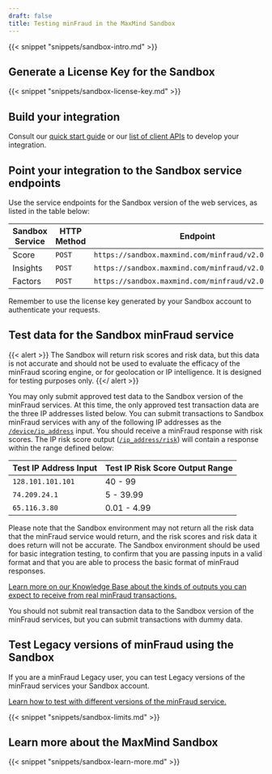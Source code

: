 ```yaml
---
draft: false
title: Testing minFraud in the MaxMind Sandbox
---
```


{{< snippet "snippets/sandbox-intro.md" >}}

## Generate a License Key for the Sandbox

{{< snippet "snippets/sandbox-license-key.md" >}}

## Build your integration

Consult our [quick start guide](/minfraud/evaluate-a-transaction) or our
[list of client APIs](/minfraud/evaluate-a-transaction#links-to-maxmind-client-apis)
to develop your integration.

## Point your integration to the Sandbox service endpoints

Use the service endpoints for the Sandbox version of the web services, as listed
in the table below:

| Sandbox Service | HTTP Method | Endpoint                                             |
| --------------- | ----------- | ---------------------------------------------------- |
| Score           | `POST`      | `https://sandbox.maxmind.com/minfraud/v2.0/score`    |
| Insights        | `POST`      | `https://sandbox.maxmind.com/minfraud/v2.0/insights` |
| Factors         | `POST`      | `https://sandbox.maxmind.com/minfraud/v2.0/factors`  |

Remember to use the license key generated by your Sandbox account to
authenticate your requests.

## Test data for the Sandbox minFraud service

{{< alert >}} The Sandbox will return risk scores and risk data, but this data
is not accurate and should not be used to evaluate the efficacy of the minFraud
scoring engine, or for geolocation or IP intelligence. It is designed for
testing purposes only. {{</ alert >}}

You may only submit approved test data to the Sandbox version of the minFraud
services. At this time, the only approved test transaction data are the three IP
addresses listed below. You can submit transactions to Sandbox minFraud services
with any of the following IP addresses as the
[`/device/ip_address`](/minfraud/api-documentation/requests#schema--request--device__ip_address)
input. You should receive a minFraud response with risk scores. The IP risk
score output
([`/ip_address/risk`](/minfraud/api-documentation/responses#schema--response--ip-address__risk))
will contain a response within the range defined below:

| Test IP Address Input | Test IP Risk Score Output Range |
| --------------------- | ------------------------------- |
| `128.101.101.101`     | 40 - 99                         |
| `74.209.24.1`         | 5 - 39.99                       |
| `65.116.3.80`         | 0.01 - 4.99                     |

Please note that the Sandbox environment may not return all the risk data that
the minFraud service would return, and the risk scores and risk data it does
return will not be accurate. The Sandbox environment should be used for basic
integration testing, to confirm that you are passing inputs in a valid format
and that you are able to process the basic format of minFraud responses.

[Learn more on our Knowledge Base about the kinds of outputs you can expect to receive from real minFraud transactions.](https://support.maxmind.com/hc/en-us/articles/4407964824859-Pass-Inputs-to-minFraud#recommended-minimum-inputs)

You should not submit real transaction data to the Sandbox version of the
minFraud services, but you can submit transactions with dummy data.

## Test Legacy versions of minFraud using the Sandbox

If you are a minFraud Legacy user, you can test Legacy versions of the minFraud
services your Sandbox account.

[Learn how to test with different versions of the minFraud service.](/minfraud/minfraud-legacy#select-the-proper-legacy-version-for-testing)

{{< snippet "snippets/sandbox-limits.md" >}}

## Learn more about the MaxMind Sandbox

{{< snippet "snippets/sandbox-learn-more.md" >}}
